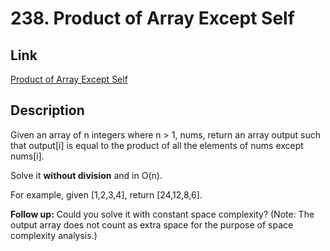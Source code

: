 # 238. Product of Array Except Self
## Link
[Product of Array Except Self](https://leetcode.com/problems/product-of-array-except-self/description/)
## Description
Given an array of n integers where n > 1, nums, return an array output such that output[i] is equal to the product of all the elements of nums except nums[i].

Solve it **without division** and in O(n).

For example, given [1,2,3,4], return [24,12,8,6].

**Follow up:**
Could you solve it with constant space complexity? (Note: The output array does not count as extra space for the purpose of space complexity analysis.)